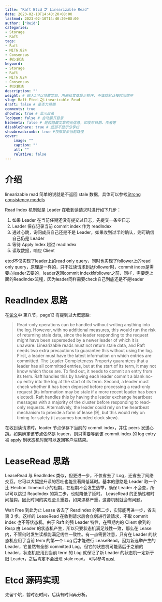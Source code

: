 ```yaml
---
title: "Raft Etcd 之 Linearizable Read"
date: 2023-02-10T14:40:20+08:00
lastmod: 2023-02-10T14:40:20+08:00
author: ["Reid"]
categories: 
- Storage
- Raft
tags: 
- Raft
- MIT6.824
- Consensus
- 共识算法
keyword:
- Storage
- Raft
- MIT6.824
- Consensus
- 共识算法
description: ""
weight: # 输入1可以顶置文章，用来给文章展示排序，不填就默认按时间排序
slug: Raft-Etcd-之Linearizable Read
draft: false # 是否为草稿
comments: true
showToc: true # 显示目录
TocOpen: false # 自动展开目录
hidemeta: false # 是否隐藏文章的元信息，如发布日期、作者等
disableShare: true # 底部不显示分享栏
showbreadcrumbs: true #顶部显示当前路径
cover:
    image: ""
    caption: ""
    alt: ""
    relative: false
---
```


# 介绍
linearizable read 简单的说就是不返回 stale 数据，具体可以参考[Strong consistency models](https://aphyr.com/posts/313-strong-consistency-models)

Read Index 机制就是 Leader 在收到读请求时进行如下几步：
1. 如果 Leader 在当前任期还没有提交过日志，先提交一条空日志
2. Leader 保存记录当前 commit index 作为 readIndex
3. 通过心跳，询问成员自己还是不是 Leader，如果收到过半的确认，则可确信自己仍是 Leader
4. 等待 Apply Index 超过 readIndex
5. 读取数据，响应 Client

etcd不仅实现了leader上的read only query，同时也实现了follower上的read only query，原理是一样的，只不过读请求到达follower时，commit index是需要向leader去要的，leader返回commit index给follower之前，同样，需要走上面的ReadIndex流程，因为leader同样需要check自己到底还是不是leader

# ReadIndex 思路
在[论文](https://raft.github.io/raft.pdf)中 第八节，page13 有提到过大概思路:
>Read-only operations can be handled without writing anything into the log. However, with no additional measures, this would run the risk of returning stale data, since the leader responding to the request might have been superseded by a newer leader of which it is unaware. Linearizable reads must not return stale data, and Raft needs two extra precautions to guarantee this without using the log. First, a leader must have the latest information on which entries are committed. The Leader Completeness Property guarantees that a leader has all committed entries, but at the start of its term, it may not know which those are. To find out, it needs to commit an entry from its term. Raft handles this by having each leader commit a blank no-op entry into the log at the start of its term. Second, a leader must check whether it has been deposed before processing a read-only request (its information may be stale if a more recent leader has been elected). Raft handles this by having the leader exchange heartbeat messages with a majority of the cluster before responding to read-only requests. Alternatively, the leader could rely on the heartbeat mechanism to provide a form of lease [9], but this would rely on timing for safety (it assumes bounded clock skew).

在收到读请求时，leader 节点保存下当前的 commit index，并往 peers 发送心跳。如果确定该节点依然是 leader，则只需要等到该 commit index 的 log entry 被 apply 到状态机时就可以返回客户端结果。

# LeaseRead 思路
LeaseRead 与 ReadIndex 类似，但更进一步，不仅省去了 Log，还省去了网络交互。它可以大幅提升读的吞吐也能显著降低延时。基本的思路是 Leader 取一个比 Election Timeout 小的租期，在租期不会发生选举，确保 Leader 不会变，所以可以跳过 ReadIndex 的第二步，也就降低了延时。 LeaseRead 的正确性和时间挂钩，因此时间的实现至关重要，如果漂移严重，这套机制就会有问题。

Wait Free
到此为止 Lease 省去了 ReadIndex 的第二步，实际能再进一步，省去第 3 步。这样的 LeaseRead 在收到请求后会立刻进行读请求，不取 commit index 也不等状态机。由于 Raft 的强 Leader 特性，在租期内的 Client 收到的 Resp 由 Leader 的状态机产生，所以只要状态机满足线性一致，那么在 Lease 内，不管何时发生读都能满足线性一致性。有一点需要注意，只有在 Leader 的状态机应用了当前 term 的第一个 Log 后才能进行 LeaseRead。因为新选举产生的 Leader，它虽然有全部 committed Log，但它的状态机可能落后于之前的 Leader，状态机应用到当前 term 的 Log 就保证了新 Leader 的状态机一定新于旧 Leader，之后肯定不会出现 stale read。
可以参考[post](https://cn.pingcap.com/blog/linearizability-and-raft#%E7%BA%BF%E6%80%A7%E4%B8%80%E8%87%B4%E6%80%A7%E5%92%8C-raft)

# Etcd 源码实现
先留个坑，暂时没时间，后续有时间再分析。